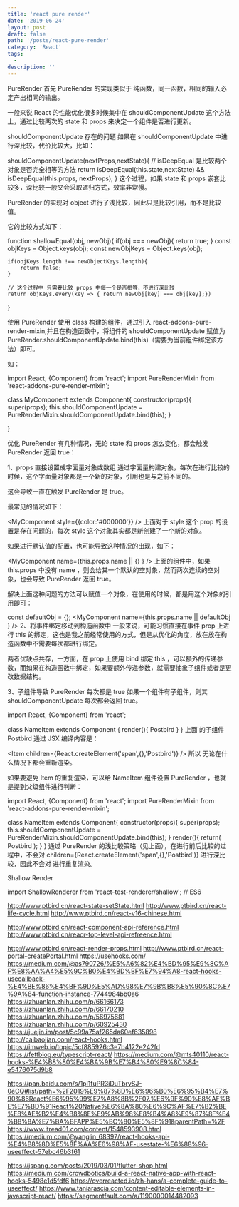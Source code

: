 ```yaml
---
title: 'react pure render'
date: '2019-06-24'
layout: post
draft: false
path: '/posts/react-pure-render'
category: 'React'
tags:
  -
description: ''
---
```


PureRender
首先 PureRender 的实现类似于 纯函数，同一函数，相同的输入必定产出相同的输出。

一般来说 React 的性能优化很多时候集中在 shouldComponentUpdate 这个方法上，通过比较两次的 state 和 props 来决定一个组件是否进行更新。

shouldComponentUpdate 存在的问题
如果在 shouldComponentUpdate 中进行深比较，代价比较大，比如：

shouldComponentUpdate(nextProps,nextState){
// isDeepEqual 是比较两个对象是否完全相等的方法
return isDeepEqual(this.state,nextState) && isDeepEqual(this.props, nextProps);
}
这个过程，如果 state 和 props 嵌套比较多，深比较一般又会采取递归方式，效率非常慢。

PureRender 的实现对 object 进行了浅比较，因此只是比较引用，而不是比较值。

它的比较方式如下：

function shallowEqual(obj, newObj){
if(obj === newObj){
return true;
}
const objKeys = Object.keys(obj);
const newObjKeys = Object.keys(obj);

    if(objKeys.length !== newObjectKeys.length){
        return false;
    }

    // 这个过程中 只需要比较 props 中每一个是否相等，不进行深比较
    return objKeys.every(key => { return newObj[key] === obj[key];})

}

使用 PureRender
使用 class 构建的组件，通过引入 react-addons-pure-render-mixin,并且在构造函数中，将组件的 shouldComponentUpdate 赋值为 PureRender.shouldComponentUpdate.bind(this)（需要为当前组件绑定该方法）即可。

如：

import React, {Component} from 'react';
import PureRenderMixin from 'react-addons-pure-render-mixin';

class MyComponent extends Component{
constructor(props){
super(props);
this.shouldComponentUpdate = PureRenderMixin.shouldComponentUpdate.bind(this);
}

}

优化 PureRender
有几种情况，无论 state 和 props 怎么变化，都会触发 PureRender 返回 true：

1、props 直接设置成字面量对象或数组
通过字面量构建对象，每次在进行比较的时候，这个字面量对象都是一个新的对象，引用也是与之前不同的。

这会导致一直在触发 PureRender 是 true。

最常见的情况如下：

<MyComponent style={{color:'#000000'}} />
上面对于 style 这个 prop 的设置是存在问题的，每次 style 这个对象其实都是新创建了一个新的对象。

如果进行默认值的配置，也可能导致这种情况的出现，如下：

<MyComponent name={this.props.name || {} } />
上面的组件中，如果 this.props 中没有 name ，则会给其一个默认的空对象，然而两次连续的空对象，也会导致 PureRender 返回 true。

解决上面这种问题的方法可以赋值一个对象，在使用的时候，都是用这个对象的引用即可：

const defaultObj = {};
<MyComponent name={this.props.name || defaultObj } />
2、将事件绑定移动到构造函数中
一般来说，可能习惯直接在事件 prop 上进行 this 的绑定，这也是我之前经常使用的方式，但是从优化的角度，放在放在构造函数中不需要每次都进行绑定。

两者优缺点共存，一方面，在 prop 上使用 bind 绑定 this ，可以额外的传递参数，而如果在构造函数中绑定，如果要额外传递参数，就需要抽象子组件或者是更改数据结构。

3、子组件导致 PureRender 每次都是 true
如果一个组件有子组件，则其 shouldComponentUpdate 每次都会返回 true。

import React, {Component} from 'react';

class NameItem extends Component {
render(){
<Item>
<span>Postbird</span>
</Item>
}
}
上面 <Item /> 的子组件 <span>Postbird</span> 通过 JSX 编译内容是：

<Item children={React.createElement('span',{},'Postbird')} />
所以 <Item /> 无论在什么情况下都会重新渲染。

如果要避免 Item 的重复渲染，可以给 NameItem 组件设置 PureRender ，也就是提到父级组件进行判断：

import React, {Component} from 'react';
import PureRenderMixin from 'react-addons-pure-render-mixin';

class NameItem extends Component{
constructor(props){
super(props);
this.shouldComponentUpdate = PureRenderMixin.shouldComponentUpdate.bind(this);
}
render(){
return(
<Item> <span> Postbird </span> </Item>
);
}
}
通过 PureRender 的浅比较策略（见上面），在进行前后比较的过程中，不会对 children={React.createElement('span',{},'Postbird')} 进行深比较，因此不会对 <Item/> 进行重复渲染。

Shallow Render

import ShallowRenderer from 'react-test-renderer/shallow'; // ES6

http://www.ptbird.cn/react-state-setState.html
http://www.ptbird.cn/react-life-cycle.html
http://www.ptbird.cn/react-v16-chinese.html

http://www.ptbird.cn/react-component-api-reference.html
http://www.ptbird.cn/reacr-top-level-api-refreence.html

http://www.ptbird.cn/react-render-props.html
http://www.ptbird.cn/react-portal-createPortal.html
https://usehooks.com/
https://medium.com/@as790726/%E5%A6%82%E4%BD%95%E9%8C%AF%E8%AA%A4%E5%9C%B0%E4%BD%BF%E7%94%A8-react-hooks-usecallback-%E4%BE%86%E4%BF%9D%E5%AD%98%E7%9B%B8%E5%90%8C%E7%9A%84-function-instance-7744984bb0a6
https://zhuanlan.zhihu.com/p/66166173
https://zhuanlan.zhihu.com/p/66170210
https://zhuanlan.zhihu.com/p/56975681
https://zhuanlan.zhihu.com/p/60925430
https://juejin.im/post/5c99a75af265da60ef635898
http://caibaojian.com/react-hooks.html
https://imweb.io/topic/5cf885926c3e7b4122e242fd
https://fettblog.eu/typescript-react/
https://medium.com/@mts40110/react-hooks-%E4%B8%80%E4%BA%9B%E7%B4%80%E9%8C%84-e5476075d9b8

https://pan.baidu.com/s/1pi1fuPR3iDuTbrvSJ-0eCQ#list/path=%2F2019%E9%87%8D%E6%96%B0%E6%95%B4%E7%90%86React%E6%95%99%E7%A8%8B%2F07.%E6%9F%90%E8%AF%BE%E7%BD%91React%20Native%E6%8A%80%E6%9C%AF%E7%B2%BE%E8%AE%B2%E4%B8%8E%E9%AB%98%E8%B4%A8%E9%87%8F%E4%B8%8A%E7%BA%BFAPP%E5%BC%80%E5%8F%91&parentPath=%2F
https://www.itread01.com/content/1548593908.html
https://medium.com/@yanglin_68397/react-hooks-api-%E4%B8%8D%E5%8F%AA%E6%98%AF-usestate-%E6%88%96-useeffect-57ebc46b3f61

https://jspang.com/posts/2019/03/01/flutter-shop.html
https://medium.com/crowdbotics/build-a-react-native-app-with-react-hooks-5498e1d5fdf6
https://overreacted.io/zh-hans/a-complete-guide-to-useeffect/
https://www.taniarascia.com/content-editable-elements-in-javascript-react/
https://segmentfault.com/a/1190000014482093
